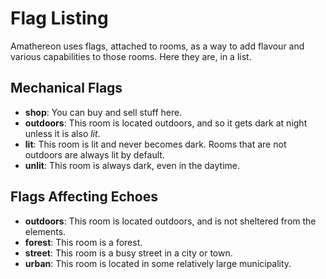 # Flag Listing

Amathereon uses flags, attached to rooms, as a way to add flavour and various capabilities to those rooms. Here they are, in a list.

## Mechanical Flags

- **shop**: You can buy and sell stuff here.
- **outdoors**: This room is located outdoors, and so it gets dark at night unless it is also *lit*.
- **lit**: This room is lit and never becomes dark. Rooms that are not outdoors are always lit by default.
- **unlit**: This room is always dark, even in the daytime.

## Flags Affecting Echoes

- **outdoors**: This room is located outdoors, and is not sheltered from the elements.
- **forest**: This room is a forest.
- **street**: This room is a busy street in a city or town.
- **urban**: This room is located in some relatively large municipality.
